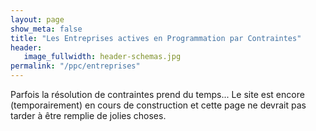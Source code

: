 ```yaml
---
layout: page
show_meta: false
title: "Les Entreprises actives en Programmation par Contraintes"
header:
   image_fullwidth: header-schemas.jpg
permalink: "/ppc/entreprises"
---
```


Parfois la résolution de contraintes prend du temps... Le site est encore (temporairement) en cours de construction et cette page ne devrait pas tarder à être remplie de jolies choses.
